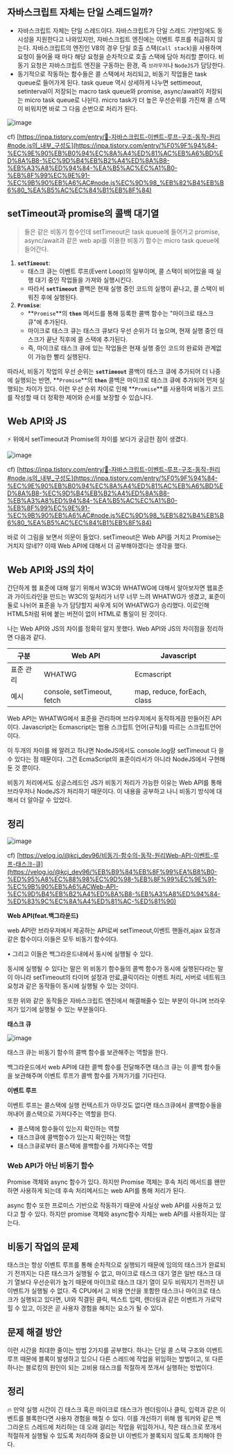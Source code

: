 ## 자바스크립트 자체는 단일 스레드일까?

- 자바스크립트 자체는 단일 스레드이다. 자바스크립트가 단일 스레드 기반임에도 동시성을 지원한다고 나와있지만, 자바스크립트 엔진에는 이벤트 루프를 취급하지 않는다. 자바스크립트의 엔진인 V8의 경우 단일 호출 스택(`Call stack`)을 사용하며 요청이 들어올 때 마다 해당 요청을 순차적으로 호출 스택에 담아 처리할 뿐이다. 비동기 요청은 자바스크립트 엔진을 구동하는 환경, 즉 `브라우저`나 `NodeJS`가 담당한다.
- 동기적으로 작동하는 함수들은 콜 스택에서 처리되고, 비동기 작업들은 task queue로 들어가게 된다. task queue 역시 상세하게 나누면 settimeout, setinterval이 저장되는 macro task queue와 promise, async/await이 저장되는 micro task queue로 나뉜다. micro task가 더 높은 우선순위를 가진채 콜 스택이 비워지면 바로 그 다음 순번으로 처리가 된다.

![image](https://github.com/noxknow/Web_development_knowledge/assets/122594223/46a71860-cd54-4a8d-9911-75c05fe9f84d)

cf) [https://inpa.tistory.com/entry/🔄-자바스크립트-이벤트-루프-구조-동작-원리#node.js의_내부_구성도](https://inpa.tistory.com/entry/%F0%9F%94%84-%EC%9E%90%EB%B0%94%EC%8A%A4%ED%81%AC%EB%A6%BD%ED%8A%B8-%EC%9D%B4%EB%B2%A4%ED%8A%B8-%EB%A3%A8%ED%94%84-%EA%B5%AC%EC%A1%B0-%EB%8F%99%EC%9E%91-%EC%9B%90%EB%A6%AC#node.js%EC%9D%98_%EB%82%B4%EB%B6%80_%EA%B5%AC%EC%84%B1%EB%8F%84)

## setTimeout과 promise의 콜백 대기열

> 둘은 같은 비동기 함수인데 setTimeout은 task queue에 들어가고 promise, async/await과 같은 web api를 이용한 비동기 함수는 micro task queue에 들어간다.
> 
1. **`setTimeout`**:
    - 태스크 큐는 이벤트 루프(Event Loop)의 일부이며, 콜 스택이 비어있을 때 실행 대기 중인 작업들을 가져와 실행시킨다.
    - 따라서 **`setTimeout`** 콜백은 현재 실행 중인 코드의 실행이 끝나고, 콜 스택이 비워진 후에 실행된다.
2. **`Promise`**:
    - **`Promise`**의 **`then`** 메서드를 통해 등록한 콜백 함수는 "마이크로 태스크 큐"에 추가된다.
    - 마이크로 태스크 큐는 태스크 큐보다 우선 순위가 더 높으며, 현재 실행 중인 태스크가 끝난 직후에 콜 스택에 추가된다.
    - 즉, 마이크로 태스크 큐에 있는 작업들은 현재 실행 중인 코드의 완료와 관계없이 가능한 빨리 실행된다.

따라서, 비동기 작업의 우선 순위는 **`setTimeout`** 콜백이 태스크 큐에 추가되어 더 나중에 실행되는 반면, **`Promise`**의 **`then`** 콜백은 마이크로 태스크 큐에 추가되어 먼저 실행되는 차이가 있다. 이런 우선 순위 차이로 인해 **`Promise`**를 사용하여 비동기 코드를 작성할 때 더 정확한 제어와 순서를 보장할 수 있습니다.

## Web API와 JS

<aside>
⚡ 위에서 setTimeout과 Promise의 차이를 보다가 궁금한 점이 생겼다.

![image](https://github.com/noxknow/Web_development_knowledge/assets/122594223/8fafabd3-fad5-42ba-b32d-e1f23b78cb50)

cf) [https://inpa.tistory.com/entry/🔄-자바스크립트-이벤트-루프-구조-동작-원리#node.js의_내부_구성도](https://inpa.tistory.com/entry/%F0%9F%94%84-%EC%9E%90%EB%B0%94%EC%8A%A4%ED%81%AC%EB%A6%BD%ED%8A%B8-%EC%9D%B4%EB%B2%A4%ED%8A%B8-%EB%A3%A8%ED%94%84-%EA%B5%AC%EC%A1%B0-%EB%8F%99%EC%9E%91-%EC%9B%90%EB%A6%AC#node.js%EC%9D%98_%EB%82%B4%EB%B6%80_%EA%B5%AC%EC%84%B1%EB%8F%84)

바로 이 그림을 보면서 의문이 들었다. setTimeout은 Web API를 거치고 Promise는 거치지 않네?? 이때 Web API에 대해서 더 공부해야겠다는 생각을 했다.

## Web API와 JS의 차이

간단하게 웹 표준에 대해 알기 위해서 W3C와 WHATWG에 대해서 알아보자면 웹표준과 가이드라인을 만드는 W3C의 일처리가 너무 너무 느려 WHATWG가 생겼고, 표준이 둘로 나뉘어 표준을 누가 담당할지 싸우게 되어 WHATWG가 승리했다. 이로인해 HTML5처럼 뒤에 붙는 버전이 없이 HTML로 통일이 된 것이다.

나는 Web API와 JS의 차이를 정확히 알지 못했다. Web API와 JS의 차이점을 정리하면 다음과 같다.

| 구분 | Web API | Javascript |
| --- | --- | --- |
| 표준 관리 | WHATWG | Ecmascript |
| 예시 | console, setTimeout, fetch | map, reduce, forEach, class |

Web API는 WHATWG에서 표준을 관리하며 브라우저에서 동작하게끔 만들어진 API이다. Javascript는 Ecmascript는 범용 스크립트 언어(규칙)를 따르는 스크립트언어이다.

이 두개의 차이를 왜 알려고 하냐면 NodeJS에서도 console.log랑 setTimeout 다 쓸 수 있다는 점 때문이다. 그건 EcmaScript의 표준이라서가 아니라 NodeJS에서 구현해 둔 것 뿐이다.

비동기 처리에서도 싱글스레드인 JS가 비동기 처리가 가능한 이유는 Web API를 통해 브라우저나 NodeJS가 처리하기 때문이다. 이 내용을 공부하고 나니 비동기 방식에 대해서 더 알아갈 수 있었다. 

## 정리

![image](https://github.com/noxknow/Web_development_knowledge/assets/122594223/cd9acd84-8313-4d32-b260-dd85fb69c633)

cf) [https://velog.io/@kcj_dev96/비동기-함수의-동작-원리Web-API-이벤트-루프-태스크-큐](https://velog.io/@kcj_dev96/%EB%B9%84%EB%8F%99%EA%B8%B0-%ED%95%A8%EC%88%98%EC%9D%98-%EB%8F%99%EC%9E%91-%EC%9B%90%EB%A6%ACWeb-API-%EC%9D%B4%EB%B2%A4%ED%8A%B8-%EB%A3%A8%ED%94%84-%ED%83%9C%EC%8A%A4%ED%81%AC-%ED%81%90)

**Web API(feat.백그라운드)**

web API란 브라우저에서 제공하는 API로써 setTimeout,이벤트 핸들러,ajax 요청과 같은 함수이다.이들은 모두 비동기 함수이다.

• 그리고 이들은 백그라운드내에서 동시에 실행될 수 있다.

동시에 실행될 수 있다는 말은 위 비동기 함수들의 콜백 함수가 동시에 실행된다라는 말이 아니라 setTimeout의 타이머 설정과 만료,클릭이라는 이벤트 처리, 서버로 네트워크 요청과 같은 동작들이 동시에 실행될 수 있는 것이다.

또한 위와 같은 동작들은 자바스크립트 엔진에서 해결해줄수 있는 부분이 아니며 브라우저가 있기에 실행될 수 있는 부분들이다.

**태스크 큐**

![image](https://github.com/noxknow/Web_development_knowledge/assets/122594223/1866e393-61a5-4672-a23b-c7b5bad2df74)

태스크 큐는 비동기 함수의 콜백 함수를 보관해주는 역할을 한다.

백그라운드에서 web API에 대한 콜백 함수를 전달해주면 태스크 큐는 이 콜백 함수들을 보관해주며 이벤트 루프가 콜백 함수를 가져가기를 기다린다.

**이벤트 루프**

이벤트 루프는 콜스택에 실행 컨텍스트가 아무것도 없다면 태스크큐에서 콜백함수들을 꺼내어 콜스택으로 가져다주는 역할을 한다.

- 콜스택에 함수들이 있는지 확인하는 역할
- 태스크큐에 콜백함수가 있는지 확인하는 역할
- 태스크큐로부터 콜스택에 콜백함수를 가져다주는 역할

### Web API가 아닌 비동기 함수

Promise 객체와 async 함수가 있다. 하지만 Promise 객체는 후속 처리 메서드를 왠만하면 사용하게 되는데 후속 처리메서드는 web API를 통해 처리가 된다.

async 함수 또한 프로미스 기반으로 작동하기 때문에 사실상 web API를 사용하고 있다고 할 수 있다. 하지만 promise 객체와 async함수 자체는 web API를 사용하지는 않는다.

</aside>

## 비동기 작업의 문제

태스크는 항상 이벤트 루프를 통해 순차적으로 실행되기 때문에 임의의 태스크가 완료되기 전까지는 다른 태스크가 실행될 수 없고, 마이크로 태스크 대기 열은 일반 태스크 대기 열보다 우선순위가 높기 때문에 마이크로 태스크 대기 열이 모두 비워지기 전까진 UI 이벤트가 실행될 수 없다. 즉 CPU에서 고 비용 연산을 포함한 태스크나 마이크로 태스크가 실행되고 있다면, UI와 직결된 클릭, 텍스트 입력, 렌더링과 같은 이벤트가 가로막힐 수 있고, 이것은 곧 사용자 경험을 해치는 요소가 될 수 있다.

## 문제 해결 방안

이런 시간을 최대한 줄이는 방법 2가지를 공부했다. 하나는 단일 콜 스택 구조와 이벤트 루프 때문에 블록이 발생하고 있으니 다른 스레드에 작업을 위임하는 방법이고, 또 다른 하나는 블로킹의 원인이 되는 고비용 태스크를 적절하게 쪼개서 실행하는 방법이다.

## 정리

<aside>
🔥 만약 실행 시간이 긴 태스크 혹은 마이크로 태스크가 렌더링이나 클릭, 입력과 같은 이벤트를 블록한다면 사용자 경험을 해칠 수 있다. 이를 개선하기 위해 웹 워커와 같은 백그라운드 스레드에 처리하는 데 오래 걸리는 작업을 위임하거나, 작은 태스크로 쪼개서 적절하게 실행될 수 있도록 처리하여 중요한 UI 이벤트가 블록되지 않도록 조치해야 한다.

</aside>
